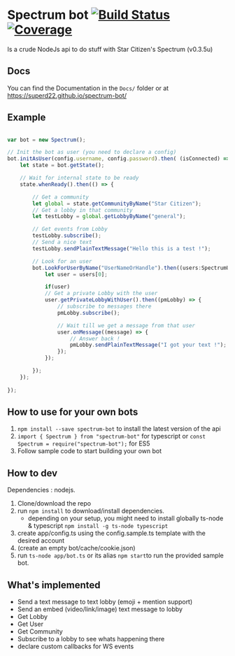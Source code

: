 # Spectrum bot [![Build Status](https://gitlab.com/Superd221/spectrum-bot/badges/master/build.svg)](https://gitlab.com/Superd221/spectrum-bot/pipelines) [![Coverage](https://gitlab.com/Superd221/spectrum-bot/badges/master/coverage.svg)](https://gitlab.com/Superd221/spectrum-bot/pipelines)
Is a crude NodeJs api to do stuff with Star Citizen's Spectrum (v0.3.5u)

## Docs
You can find the Documentation in the `Docs/` folder or at https://superd22.github.io/spectrum-bot/

## Example
```typescript

var bot = new Spectrum();

// Init the bot as user (you need to declare a config)
bot.initAsUser(config.username, config.password).then( (isConnected) => {
    let state = bot.getState();

    // Wait for internal state to be ready
    state.whenReady().then(() => {

        // Get a community
        let global = state.getCommunityByName("Star Citizen");
        // Get a lobby in that community
        let testLobby = global.getLobbyByName("general");

        // Get events from Lobby
        testLobby.subscribe();
        // Send a nice text
        testLobby.sendPlainTextMessage("Hello this is a test !");

        // Look for an user
        bot.LookForUserByName("UserNameOrHandle").then((users:SpectrumUser[]) => {
            let user = users[0];

            if(user)
            // Get a private Lobby with the user
            user.getPrivateLobbyWithUser().then((pmLobby) => {
                // subscribe to messages there
                pmLobby.subscribe();

                // Wait till we get a message from that user
                user.onMessage((message) => {
                    // Answer back !
                    pmLobby.sendPlainTextMessage("I got your text !");
                });
            });

        });
    });
    
});
```

## How to use for your own bots
1. `npm install --save spectrum-bot` to install the latest version of the api
2. `import { Spectrum } from "spectrum-bot"` for typescript or `const Spectrum = require("spectrum-bot");` for ES5
3. Follow sample code to start building your own bot

## How to dev
Dependencies : nodejs.
1. Clone/download the repo 
2. run `npm install` to download/install dependencies.
    - depending on your setup, you might need to install globally ts-node & typescript `npm install -g ts-node typescript`
3. create app/config.ts using the config.sample.ts template with the desired account
4. (create an empty bot/cache/cookie.json)
5. run `ts-node app/bot.ts` or its alias `npm start`to run the provided sample bot. 


## What's implemented
- Send a text message to text lobby (emoji + mention support)
- Send an embed (video/link/image) text message to lobby
- Get Lobby
- Get User
- Get Community
- Subscribe to a lobby to see whats happening there
- declare custom callbacks for WS events
